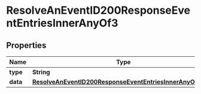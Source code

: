 

# ResolveAnEventID200ResponseEventEntriesInnerAnyOf3


## Properties

| Name | Type | Description | Notes |
|------------ | ------------- | ------------- | -------------|
|**type** | **String** |  |  |
|**data** | [**ResolveAnEventID200ResponseEventEntriesInnerAnyOf3Data**](ResolveAnEventID200ResponseEventEntriesInnerAnyOf3Data.md) |  |  |



